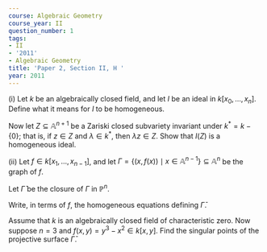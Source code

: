 ```yaml
---
course: Algebraic Geometry
course_year: II
question_number: 1
tags:
- II
- '2011'
- Algebraic Geometry
title: 'Paper 2, Section II, H '
year: 2011
---
```




(i) Let $k$ be an algebraically closed field, and let $I$ be an ideal in $k\left[x_{0}, \ldots, x_{n}\right]$. Define what it means for $I$ to be homogeneous.

Now let $Z \subseteq \mathbb{A}^{n+1}$ be a Zariski closed subvariety invariant under $k^{*}=k-\{0\}$; that is, if $z \in Z$ and $\lambda \in k^{*}$, then $\lambda z \in Z$. Show that $I(Z)$ is a homogeneous ideal.

(ii) Let $f \in k\left[x_{1}, \ldots, x_{n-1}\right]$, and let $\Gamma=\left\{(x, f(x)) \mid x \in \mathbb{A}^{n-1}\right\} \subseteq \mathbb{A}^{n}$ be the graph of $f$.

Let $\bar{\Gamma}$ be the closure of $\Gamma$ in $\mathbb{P}^{n}$.

Write, in terms of $f$, the homogeneous equations defining $\bar{\Gamma}$.

Assume that $k$ is an algebraically closed field of characteristic zero. Now suppose $n=3$ and $f(x, y)=y^{3}-x^{2} \in k[x, y]$. Find the singular points of the projective surface $\bar{\Gamma}$.